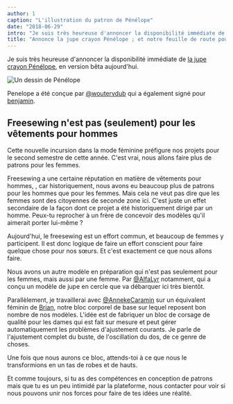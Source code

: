 ```yaml
---
author: 1
caption: "L'illustration du patron de Pénélope"
date: "2018-06-29"
intro: "Je suis très heureuse d'annoncer la disponibilité immédiate de la jupe crayon Pénélope , sortie en version bêta aujourd'hui."
title: "Annonce la jupe crayon Pénélope ; et notre feuille de route pour les vêtements pour femmes."
---
```


Je suis très heureuse d'annoncer la disponibilité immédiate de [la jupe crayon Pénélope](/patterns/penelope), en version bêta aujourd'hui.

![Un dessin de Pénélope](linedrawing.svg)

Penelope a été conçue par [@woutervdub](/users/woutervdub) qui a également signé pour [benjamin](/patterns/benjamin).

## Freesewing n'est pas (seulement) pour les vêtements pour hommes

Cette nouvelle incursion dans la mode féminine préfigure nos projets pour le second semestre de cette année. C'est vrai, nous allons faire plus de patrons pour les femmes.

Freesewing a une certaine réputation en matière de vêtements pour hommes, , car historiquement, nous avons eu beaucoup plus de patrons pour les hommes que pour les femmes. Mais cela ne veut pas dire que les femmes sont des citoyennes de seconde zone ici. C'est juste un effet secondaire de la façon dont ce projet a été historiquement dirigé par un homme. Peux-tu reprocher à un frère de concevoir des modèles qu'il aimerait porter lui-même ?

Aujourd'hui, le freesewing est un effort commun, et beaucoup de femmes y participent. Il est donc logique de faire un effort conscient pour faire quelque chose pour nos sœurs. Et c'est exactement ce que nous allons faire.

Nous avons un autre modèle en préparation qui n'est pas seulement pour les femmes, mais aussi par une femme. Par [@AlfaLyr](/users/alfalyr) notamment, qui a conçu un modèle de jupe en cercle que va débarquer ici très bientôt.

Parallèlement, je travaillerai avec [@AnnekeCaramin](/users/annekecaramin) sur un équivalent féminin de [Brian](/patterns/brian), notre bloc corporel de base sur lequel reposent bon nombre de nos modèles. L'idée est de fabriquer un bloc de corsage de qualité pour les dames qui est fait sur mesure et peut gérer automatiquement les problèmes d'ajustement courants. Je parle de l'ajustement complet du buste, de l'oscillation du dos, de ce genre de choses.

Une fois que nous aurons ce bloc, attends-toi à ce que nous le transformions en un tas de robes et de hauts.

Et comme toujours, si tu as des compétences en conception de patrons mais que tu es un peu intimidé par la plateforme, nous contacter pour voir si nous pouvons unir nos forces pour faire de tes idées une réalité.

